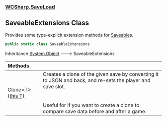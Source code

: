 ### [WCSharp.SaveLoad](WCSharp.SaveLoad.md 'WCSharp.SaveLoad')

## SaveableExtensions Class

Provides some type-explicit extension methods for [Saveable](WCSharp.SaveLoad.Saveable.md 'WCSharp.SaveLoad.Saveable')s.

```csharp
public static class SaveableExtensions
```

Inheritance [System.Object](https://docs.microsoft.com/en-us/dotnet/api/System.Object 'System.Object') &#129106; SaveableExtensions

| Methods | |
| :--- | :--- |
| [Clone&lt;T&gt;(this T)](WCSharp.SaveLoad.SaveableExtensions.Clone_T_(thisT).md 'WCSharp.SaveLoad.SaveableExtensions.Clone<T>(this T)') | Creates a clone of the given save by converting it to JSON and back, and re-sets the player and save slot.<br/><br/><br/>Useful for if you want to create a clone to compare save data before and after a game. |
